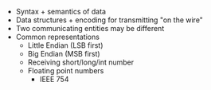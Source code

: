 - Syntax + semantics of data
- Data structures + encoding for transmitting "on the wire"
- Two communicating entities may be different
- Common representations
	- Little Endian (LSB first)
	- Big Endian (MSB first)
	- Receiving short/long/int number
	- Floating point numbers
		- IEEE 754